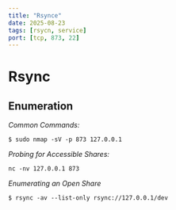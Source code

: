 ```yaml
---
title: "Rsynce"
date: 2025-08-23
tags: [rsycn, service]
port: [tcp, 873, 22]
---
```


# Rsync

## Enumeration

*Common Commands:*

`$ sudo nmap -sV -p 873 127.0.0.1`

*Probing for Accessible Shares:*

`nc -nv 127.0.0.1 873`

*Enumerating an Open Share*

`$ rsync -av --list-only rsync://127.0.0.1/dev`